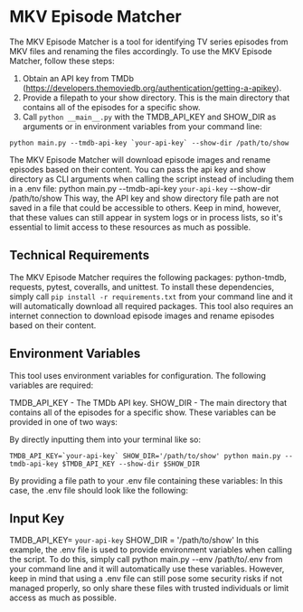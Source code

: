 # MKV Episode Matcher
 
The MKV Episode Matcher is a tool for identifying TV series episodes from MKV files and renaming the files accordingly. To use the MKV Episode Matcher, follow these steps:

1. Obtain an API key from TMDb (https://developers.themoviedb.org/authentication/getting-a-apikey).
1. Provide a filepath to your show directory. This is the main directory that contains all of the episodes for a specific show.
1. Call `python __main__.py` with the TMDB_API_KEY and SHOW_DIR as arguments or in environment variables from your command line:
```
python main.py --tmdb-api-key `your-api-key` --show-dir /path/to/show
```

The MKV Episode Matcher will download episode images and rename episodes based on their content.
You can pass the api key and show directory as CLI arguments when calling the script instead of including them in a .env file:
python main.py --tmdb-api-key `your-api-key` --show-dir /path/to/show
This way, the API key and show directory file path are not saved in a file that could be accessible to others. Keep in mind, however, that these values can still appear in system logs or in process lists, so it's essential to limit access to these resources as much as possible.

## Technical Requirements
The MKV Episode Matcher requires the following packages: python-tmdb, requests, pytest, coveralls, and unittest. To install these dependencies, simply call `pip install -r requirements.txt` from your command line and it will automatically download all required packages. This tool also requires an internet connection to download episode images and rename episodes based on their content.

## Environment Variables
This tool uses environment variables for configuration. The following variables are required:

TMDB_API_KEY - The TMDb API key.
SHOW_DIR - The main directory that contains all of the episodes for a specific show.
These variables can be provided in one of two ways:

By directly inputting them into your terminal like so:
```
TMDB_API_KEY=`your-api-key` SHOW_DIR='/path/to/show' python main.py --tmdb-api-key $TMDB_API_KEY --show-dir $SHOW_DIR
```
By providing a file path to your .env file containing these variables:
In this case, the .env file should look like the following:

## Input Key
TMDB_API_KEY= `your-api-key`
SHOW_DIR = '/path/to/show'
In this example, the .env file is used to provide environment variables when calling the script. To do this, simply call python main.py --env /path/to/.env from your command line and it will automatically use these variables. However, keep in mind that using a .env file can still pose some security risks if not managed properly, so only share these files with trusted individuals or limit access as much as possible.